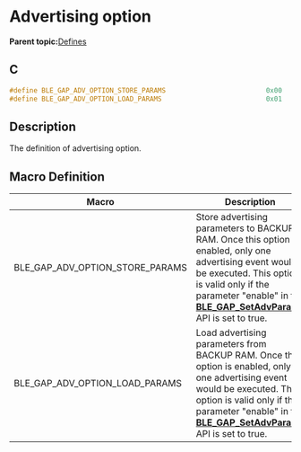 # Advertising option

**Parent topic:**[Defines](GUID-9781CD29-3C4B-41EE-8F98-355D2AA99482.md)

## C

```c
#define BLE_GAP_ADV_OPTION_STORE_PARAMS                         0x00
#define BLE_GAP_ADV_OPTION_LOAD_PARAMS                          0x01
```

## Description

The definition of advertising option.

## Macro Definition

|Macro|Description|
|-----|-----------|
|BLE\_GAP\_ADV\_OPTION\_STORE\_PARAMS|Store advertising parameters to BACKUP RAM. Once this option is enabled, only one advertising event would be executed. This option is valid only if the parameter "enable" in the **[BLE\_GAP\_SetAdvParams](GUID-C83EA34F-BB67-4EBB-96B0-0A200E76770A.md)** API is set to true.|
|BLE\_GAP\_ADV\_OPTION\_LOAD\_PARAMS|Load advertising parameters from BACKUP RAM. Once this option is enabled, only one advertising event would be executed. This option is valid only if the parameter "enable" in the **[BLE\_GAP\_SetAdvParams](GUID-C83EA34F-BB67-4EBB-96B0-0A200E76770A.md)** API is set to true.|

